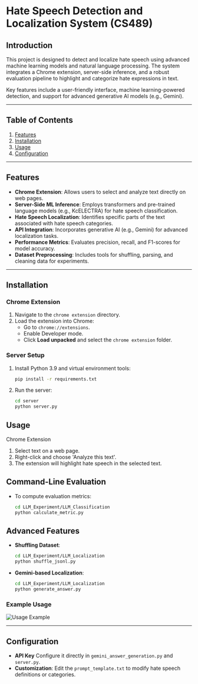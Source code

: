 # Hate Speech Detection and Localization System (CS489)

## Introduction
This project is designed to detect and localize hate speech using advanced machine learning models and natural language processing. The system integrates a Chrome extension, server-side inference, and a robust evaluation pipeline to highlight and categorize hate expressions in text.

Key features include a user-friendly interface, machine learning-powered detection, and support for advanced generative AI models (e.g., Gemini).

---

## Table of Contents
1. [Features](#features)
2. [Installation](#installation)
3. [Usage](#usage)
4. [Configuration](#configuration)
---

## Features
- **Chrome Extension**: Allows users to select and analyze text directly on web pages.
- **Server-Side ML Inference**: Employs transformers and pre-trained language models (e.g., KcELECTRA) for hate speech classification.
- **Hate Speech Localization**: Identifies specific parts of the text associated with hate speech categories.
- **API Integration**: Incorporates generative AI (e.g., Gemini) for advanced localization tasks.
- **Performance Metrics**: Evaluates precision, recall, and F1-scores for model accuracy.
- **Dataset Preprocessing**: Includes tools for shuffling, parsing, and cleaning data for experiments.

---

## Installation

### Chrome Extension
1. Navigate to the `chrome extension` directory.
2. Load the extension into Chrome:
   - Go to `chrome://extensions`.
   - Enable Developer mode.
   - Click **Load unpacked** and select the `chrome extension` folder.

### Server Setup
1. Install Python 3.9 and virtual environment tools:
   ```bash
   pip install -r requirements.txt

2. Run the server:
    ```bash
   cd server
   python server.py

## Usage
Chrome Extension
1. Select text on a web page.
2. Right-click and choose 'Analyze this text'.
3. The extension will highlight hate speech in the selected text.

## Command-Line Evaluation
- To compute evaluation metrics:
    ```bash
    cd LLM_Experiment/LLM_Classification
    python calculate_metric.py

## Advanced Features
- **Shuffling Dataset**:
    ```bash
    cd LLM_Experiment/LLM_Localization
    python shuffle_jsonl.py
- **Gemini-based Localization**: 
    ```bash
    cd LLM_Experiment/LLM_Localization
    python generate_answer.py

### Example Usage
![Usage Example](./usage_example.gif)

---

## Configuration
- **API Key**
    Configure it directly in `gemini_answer_generation.py` and `server.py`.
- **Customization**: 
    Edit the `prompt_template.txt` to modify hate speech definitions or categories.
